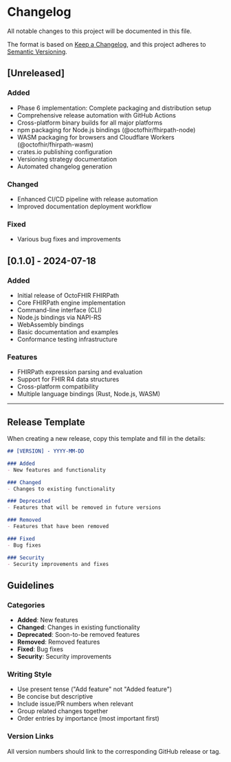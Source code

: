 # Changelog

All notable changes to this project will be documented in this file.

The format is based on [Keep a Changelog](https://keepachangelog.com/en/1.0.0/),
and this project adheres to [Semantic Versioning](https://semver.org/spec/v2.0.0.html).

## [Unreleased]

### Added
- Phase 6 implementation: Complete packaging and distribution setup
- Comprehensive release automation with GitHub Actions
- Cross-platform binary builds for all major platforms
- npm packaging for Node.js bindings (@octofhir/fhirpath-node)
- WASM packaging for browsers and Cloudflare Workers (@octofhir/fhirpath-wasm)
- crates.io publishing configuration
- Versioning strategy documentation
- Automated changelog generation

### Changed
- Enhanced CI/CD pipeline with release automation
- Improved documentation deployment workflow

### Fixed
- Various bug fixes and improvements

## [0.1.0] - 2024-07-18

### Added
- Initial release of OctoFHIR FHIRPath
- Core FHIRPath engine implementation
- Command-line interface (CLI)
- Node.js bindings via NAPI-RS
- WebAssembly bindings
- Basic documentation and examples
- Conformance testing infrastructure

### Features
- FHIRPath expression parsing and evaluation
- Support for FHIR R4 data structures
- Cross-platform compatibility
- Multiple language bindings (Rust, Node.js, WASM)

---

## Release Template

When creating a new release, copy this template and fill in the details:

```markdown
## [VERSION] - YYYY-MM-DD

### Added
- New features and functionality

### Changed
- Changes to existing functionality

### Deprecated
- Features that will be removed in future versions

### Removed
- Features that have been removed

### Fixed
- Bug fixes

### Security
- Security improvements and fixes
```

## Guidelines

### Categories
- **Added**: New features
- **Changed**: Changes in existing functionality
- **Deprecated**: Soon-to-be removed features
- **Removed**: Removed features
- **Fixed**: Bug fixes
- **Security**: Security improvements

### Writing Style
- Use present tense ("Add feature" not "Added feature")
- Be concise but descriptive
- Include issue/PR numbers when relevant
- Group related changes together
- Order entries by importance (most important first)

### Version Links
All version numbers should link to the corresponding GitHub release or tag.
